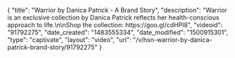 {
    "title": "Warrior by Danica Patrick - A Brand Story",
    "description": "Warrior is an exclusive collection by Danica Patrick reflects her health-conscious approach to life.\n\nShop the collection: https:\/\/goo.gl\/cdHPl8",
    "videoid": "91792275",
    "date_created": "1483555334",
    "date_modified": "1500915301",
    "type": "captivate",
    "layout": "video",
    "url": "\/v\/hsn-warrior-by-danica-patrick-brand-story\/91792275"
}